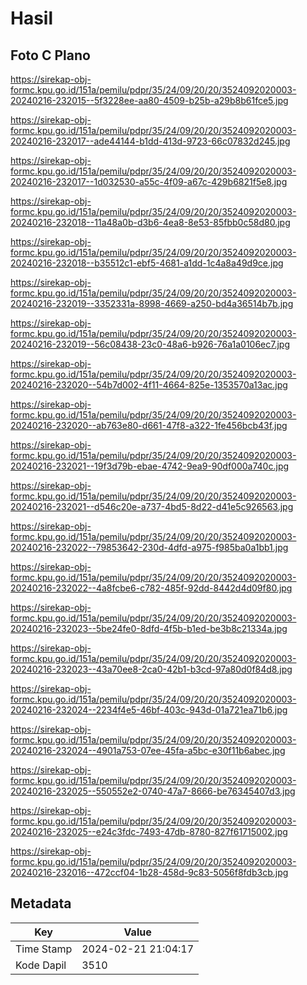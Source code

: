 # Hasil

## Foto C Plano

https://sirekap-obj-formc.kpu.go.id/151a/pemilu/pdpr/35/24/09/20/20/3524092020003-20240216-232015--5f3228ee-aa80-4509-b25b-a29b8b61fce5.jpg

https://sirekap-obj-formc.kpu.go.id/151a/pemilu/pdpr/35/24/09/20/20/3524092020003-20240216-232017--ade44144-b1dd-413d-9723-66c07832d245.jpg

https://sirekap-obj-formc.kpu.go.id/151a/pemilu/pdpr/35/24/09/20/20/3524092020003-20240216-232017--1d032530-a55c-4f09-a67c-429b6821f5e8.jpg

https://sirekap-obj-formc.kpu.go.id/151a/pemilu/pdpr/35/24/09/20/20/3524092020003-20240216-232018--11a48a0b-d3b6-4ea8-8e53-85fbb0c58d80.jpg

https://sirekap-obj-formc.kpu.go.id/151a/pemilu/pdpr/35/24/09/20/20/3524092020003-20240216-232018--b35512c1-ebf5-4681-a1dd-1c4a8a49d9ce.jpg

https://sirekap-obj-formc.kpu.go.id/151a/pemilu/pdpr/35/24/09/20/20/3524092020003-20240216-232019--3352331a-8998-4669-a250-bd4a36514b7b.jpg

https://sirekap-obj-formc.kpu.go.id/151a/pemilu/pdpr/35/24/09/20/20/3524092020003-20240216-232019--56c08438-23c0-48a6-b926-76a1a0106ec7.jpg

https://sirekap-obj-formc.kpu.go.id/151a/pemilu/pdpr/35/24/09/20/20/3524092020003-20240216-232020--54b7d002-4f11-4664-825e-1353570a13ac.jpg

https://sirekap-obj-formc.kpu.go.id/151a/pemilu/pdpr/35/24/09/20/20/3524092020003-20240216-232020--ab763e80-d661-47f8-a322-1fe456bcb43f.jpg

https://sirekap-obj-formc.kpu.go.id/151a/pemilu/pdpr/35/24/09/20/20/3524092020003-20240216-232021--19f3d79b-ebae-4742-9ea9-90df000a740c.jpg

https://sirekap-obj-formc.kpu.go.id/151a/pemilu/pdpr/35/24/09/20/20/3524092020003-20240216-232021--d546c20e-a737-4bd5-8d22-d41e5c926563.jpg

https://sirekap-obj-formc.kpu.go.id/151a/pemilu/pdpr/35/24/09/20/20/3524092020003-20240216-232022--79853642-230d-4dfd-a975-f985ba0a1bb1.jpg

https://sirekap-obj-formc.kpu.go.id/151a/pemilu/pdpr/35/24/09/20/20/3524092020003-20240216-232022--4a8fcbe6-c782-485f-92dd-8442d4d09f80.jpg

https://sirekap-obj-formc.kpu.go.id/151a/pemilu/pdpr/35/24/09/20/20/3524092020003-20240216-232023--5be24fe0-8dfd-4f5b-b1ed-be3b8c21334a.jpg

https://sirekap-obj-formc.kpu.go.id/151a/pemilu/pdpr/35/24/09/20/20/3524092020003-20240216-232023--43a70ee8-2ca0-42b1-b3cd-97a80d0f84d8.jpg

https://sirekap-obj-formc.kpu.go.id/151a/pemilu/pdpr/35/24/09/20/20/3524092020003-20240216-232024--2234f4e5-46bf-403c-943d-01a721ea71b6.jpg

https://sirekap-obj-formc.kpu.go.id/151a/pemilu/pdpr/35/24/09/20/20/3524092020003-20240216-232024--4901a753-07ee-45fa-a5bc-e30f11b6abec.jpg

https://sirekap-obj-formc.kpu.go.id/151a/pemilu/pdpr/35/24/09/20/20/3524092020003-20240216-232025--550552e2-0740-47a7-8666-be76345407d3.jpg

https://sirekap-obj-formc.kpu.go.id/151a/pemilu/pdpr/35/24/09/20/20/3524092020003-20240216-232025--e24c3fdc-7493-47db-8780-827f61715002.jpg

https://sirekap-obj-formc.kpu.go.id/151a/pemilu/pdpr/35/24/09/20/20/3524092020003-20240216-232016--472ccf04-1b28-458d-9c83-5056f8fdb3cb.jpg


## Metadata

| Key        | Value               |
| ---------- | ------------------- |
| Time Stamp | 2024-02-21 21:04:17 |
| Kode Dapil | 3510                |



